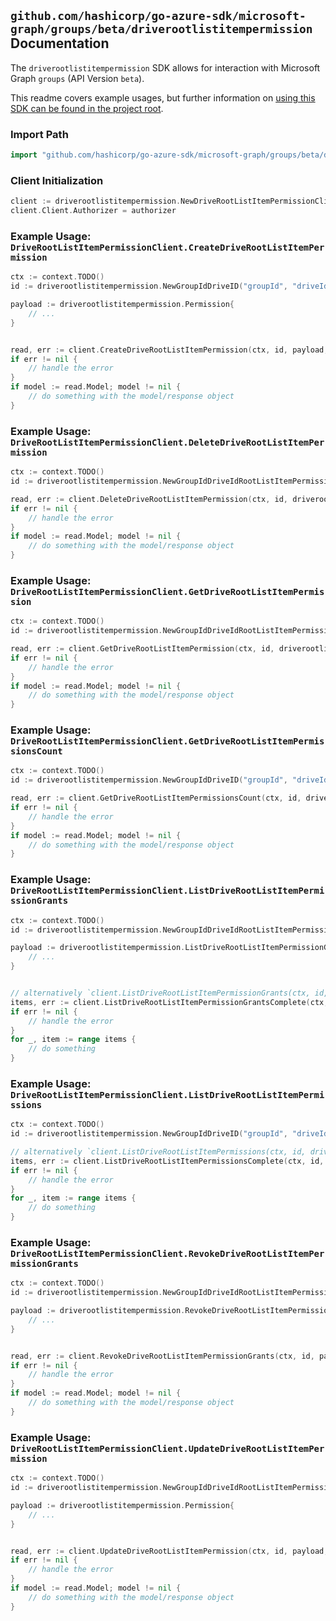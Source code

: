 
## `github.com/hashicorp/go-azure-sdk/microsoft-graph/groups/beta/driverootlistitempermission` Documentation

The `driverootlistitempermission` SDK allows for interaction with Microsoft Graph `groups` (API Version `beta`).

This readme covers example usages, but further information on [using this SDK can be found in the project root](https://github.com/hashicorp/go-azure-sdk/tree/main/docs).

### Import Path

```go
import "github.com/hashicorp/go-azure-sdk/microsoft-graph/groups/beta/driverootlistitempermission"
```


### Client Initialization

```go
client := driverootlistitempermission.NewDriveRootListItemPermissionClientWithBaseURI("https://graph.microsoft.com")
client.Client.Authorizer = authorizer
```


### Example Usage: `DriveRootListItemPermissionClient.CreateDriveRootListItemPermission`

```go
ctx := context.TODO()
id := driverootlistitempermission.NewGroupIdDriveID("groupId", "driveId")

payload := driverootlistitempermission.Permission{
	// ...
}


read, err := client.CreateDriveRootListItemPermission(ctx, id, payload, driverootlistitempermission.DefaultCreateDriveRootListItemPermissionOperationOptions())
if err != nil {
	// handle the error
}
if model := read.Model; model != nil {
	// do something with the model/response object
}
```


### Example Usage: `DriveRootListItemPermissionClient.DeleteDriveRootListItemPermission`

```go
ctx := context.TODO()
id := driverootlistitempermission.NewGroupIdDriveIdRootListItemPermissionID("groupId", "driveId", "permissionId")

read, err := client.DeleteDriveRootListItemPermission(ctx, id, driverootlistitempermission.DefaultDeleteDriveRootListItemPermissionOperationOptions())
if err != nil {
	// handle the error
}
if model := read.Model; model != nil {
	// do something with the model/response object
}
```


### Example Usage: `DriveRootListItemPermissionClient.GetDriveRootListItemPermission`

```go
ctx := context.TODO()
id := driverootlistitempermission.NewGroupIdDriveIdRootListItemPermissionID("groupId", "driveId", "permissionId")

read, err := client.GetDriveRootListItemPermission(ctx, id, driverootlistitempermission.DefaultGetDriveRootListItemPermissionOperationOptions())
if err != nil {
	// handle the error
}
if model := read.Model; model != nil {
	// do something with the model/response object
}
```


### Example Usage: `DriveRootListItemPermissionClient.GetDriveRootListItemPermissionsCount`

```go
ctx := context.TODO()
id := driverootlistitempermission.NewGroupIdDriveID("groupId", "driveId")

read, err := client.GetDriveRootListItemPermissionsCount(ctx, id, driverootlistitempermission.DefaultGetDriveRootListItemPermissionsCountOperationOptions())
if err != nil {
	// handle the error
}
if model := read.Model; model != nil {
	// do something with the model/response object
}
```


### Example Usage: `DriveRootListItemPermissionClient.ListDriveRootListItemPermissionGrants`

```go
ctx := context.TODO()
id := driverootlistitempermission.NewGroupIdDriveIdRootListItemPermissionID("groupId", "driveId", "permissionId")

payload := driverootlistitempermission.ListDriveRootListItemPermissionGrantsRequest{
	// ...
}


// alternatively `client.ListDriveRootListItemPermissionGrants(ctx, id, payload, driverootlistitempermission.DefaultListDriveRootListItemPermissionGrantsOperationOptions())` can be used to do batched pagination
items, err := client.ListDriveRootListItemPermissionGrantsComplete(ctx, id, payload, driverootlistitempermission.DefaultListDriveRootListItemPermissionGrantsOperationOptions())
if err != nil {
	// handle the error
}
for _, item := range items {
	// do something
}
```


### Example Usage: `DriveRootListItemPermissionClient.ListDriveRootListItemPermissions`

```go
ctx := context.TODO()
id := driverootlistitempermission.NewGroupIdDriveID("groupId", "driveId")

// alternatively `client.ListDriveRootListItemPermissions(ctx, id, driverootlistitempermission.DefaultListDriveRootListItemPermissionsOperationOptions())` can be used to do batched pagination
items, err := client.ListDriveRootListItemPermissionsComplete(ctx, id, driverootlistitempermission.DefaultListDriveRootListItemPermissionsOperationOptions())
if err != nil {
	// handle the error
}
for _, item := range items {
	// do something
}
```


### Example Usage: `DriveRootListItemPermissionClient.RevokeDriveRootListItemPermissionGrants`

```go
ctx := context.TODO()
id := driverootlistitempermission.NewGroupIdDriveIdRootListItemPermissionID("groupId", "driveId", "permissionId")

payload := driverootlistitempermission.RevokeDriveRootListItemPermissionGrantsRequest{
	// ...
}


read, err := client.RevokeDriveRootListItemPermissionGrants(ctx, id, payload, driverootlistitempermission.DefaultRevokeDriveRootListItemPermissionGrantsOperationOptions())
if err != nil {
	// handle the error
}
if model := read.Model; model != nil {
	// do something with the model/response object
}
```


### Example Usage: `DriveRootListItemPermissionClient.UpdateDriveRootListItemPermission`

```go
ctx := context.TODO()
id := driverootlistitempermission.NewGroupIdDriveIdRootListItemPermissionID("groupId", "driveId", "permissionId")

payload := driverootlistitempermission.Permission{
	// ...
}


read, err := client.UpdateDriveRootListItemPermission(ctx, id, payload, driverootlistitempermission.DefaultUpdateDriveRootListItemPermissionOperationOptions())
if err != nil {
	// handle the error
}
if model := read.Model; model != nil {
	// do something with the model/response object
}
```
